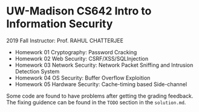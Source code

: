 # UW-Madison CS642 Intro to Information Security

2019 Fall Instructor: Prof. RAHUL CHATTERJEE

- Homework 01 Cryptography: Password Cracking
- Homework 02 Web Security: CSRF/XSS/SQLInjection
- Homework 03 Network Security: Network Packet Sniffing and Intrusion Detection System
- Homework 04 OS Security: Buffer Overflow Exploition
- Homework 05 Hardware Security: Cache-timing based Side-channel

Some code are found to have problems after getting the grading feedback. The fixing guidence can be found in the `TODO` section in the `solution.md`.

